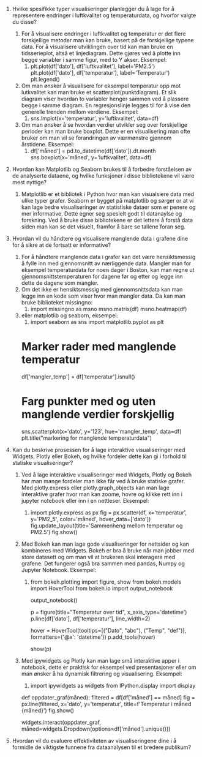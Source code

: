 1. Hvilke spesifikke typer visualiseringer planlegger du å lage for å representere endringer i luftkvalitet og temperaturdata, og hvorfor valgte du disse?
   1. For å visualisere endringer i luftkvalitet og temperatur er det flere forskjellige metoder man kan bruke, basert på de forskjellige typene data. For å visualisere utviklingen over tid kan man bruke en tidsserieplot, altså et linjediagram. Dette gjøres ved  å plotte inn begge variabler i samme figur, med to Y akser. Eksempel:
      1. plt.plot(df['dato'], df['luftkvalitet'], label='PM2.5')
        plt.plot(df['dato'], df['temperatur'], label='Temperatur')
        plt.legend()
    2. Om man ønsker å visualisere for eksempel temperatur opp mot lutkvalitet kan man bruke et scatterplot(punktdiagram). Et slik diagram viser hvordan to variabler henger sammen ved å plassere begge i samme diagram. En regresjonslinje legges til for å vise den generelle trenden mellom verdiene. Eksempel:
       1. sns.lmplot(x='temperatur', y='luftkvalitet', data=df)
    3. Om man ønsker å se hvordan verdier utvikler seg over forskjellige perioder kan man bruke boxplot. Dette er en visualisering man ofte bruker om man vil se forandringen av værmønstre gjennom årstidene. Eksempel:
       1. df['måned'] = pd.to_datetime(df['dato']).dt.month
        sns.boxplot(x='måned', y='luftkvalitet', data=df)
2. Hvordan kan Matplotlib og Seaborn brukes til å forbedre forståelsen av de analyserte dataene, og hvilke funksjoner i disse bibliotekene vil være mest nyttige?
   1. Matplotlib er et bibliotek i Python hvor man kan visualsiere data med ulike typer grafer. Seaborn er bygget på matplotlib og sørger or at vi kan lage bedre visualiseringer av statistiske dataer som er penere og mer informative. Dette egner seg spesielt godt til datanaylse og forskning. Ved å bruke disse bibliotekene er det lettere å forstå data siden man kan se det visuelt, framfor å bare se tallene foran seg. 
3. Hvordan vil du håndtere og visualisere manglende data i grafene dine for å sikre at de fortsatt er informative?
   1. For å håndtere manglende data i grafer kan det være hensiktsmessig å fylle inn med gjennomsnitt av nærliggende data. Mangler man for eksempel temperaturdata for noen dager i Boston, kan man regne ut gjennomsnittstemperaturen for dagene før og etter og legge inn dette de dagene som mangler.
   2. Om det ikke er hensiktsmessig med gjennomsnittsdata kan man legge inn en kode som viser hvor man mangler data. Da kan man bruke biblioteket missingno:
      1. import missingno as msno
        msno.matrix(df)
        msno.heatmap(df)
    2. eller matplotlib og seaborn, eksempel:
       1. import seaborn as sns
        import matplotlib.pyplot as plt
        # Marker rader med manglende temperatur
        df['mangler_temp'] = df['temperatur'].isnull()
        # Farg punkter med og uten manglende verdier forskjellig
        sns.scatterplot(x='dato', y='123', hue='mangler_temp', data=df)
        plt.title("markering for manglende temperaturdata")
4. Kan du beskrive prosessen for å lage interaktive visualiseringer med Widgets, Plotly eller Bokeh, og hvilke fordeler dette kan gi i forhold til statiske visualiseringer?
   1. Ved å lage interaktive visualiseringer med Widgets, Plotly og Bokeh har man mange fordeler man ikke får ved å bruke statiske grafer. Med plotly.express eller plotly.graph_objects kan man lage interaktive grafer hvor man kan zoome, hovre og klikke rett inn i jupyter notebook eller inn i en nettleser. Eksempel:
      1. import plotly.express as px
        fig = px.scatter(df, x='temperatur', y='PM2_5', color='måned', hover_data=['dato'])
        fig.update_layout(title='Sammenheng mellom temperatur og PM2.5')
        fig.show()
   2.  Med Bokeh kan man lage gode visualiseringer for nettsider og kan kombineres med Widgets. Bokeh er bra å bruke når man jobber med store datasett og om man vil at brukeren skal interagere med grafene. Det fungerer også bra sammen med pandas, Numpy og Jupyter Notebook. Eksempel:
       1.  from bokeh.plotting import figure, show
            from bokeh.models import HoverTool
            from bokeh.io import output_notebook

            output_notebook()

            p = figure(title="Temperatur over tid", x_axis_type='datetime')
            p.line(df['dato'], df['temperatur'], line_width=2)

            hover = HoverTool(tooltips=[("Dato", "abc"), ("Temp", "def")], formatters={'@x': 'datetime'})
            p.add_tools(hover)

            show(p)

   3. Med ipywidgets og Plotly kan man lage små interaktive apper i notebook, dette er praktisk for eksempel ved presentasjoner eller om man ønsker å ha dynamisk filtrering og visualisering. Eksempel:
      1. import ipywidgets as widgets
        from IPython.display import display

        def oppdater_graf(måned):
            filtered = df[df['måned'] == måned]
            fig = px.line(filtered, x='dato', y='temperatur', title=f'Temperatur i måned {måned}')
            fig.show()

        widgets.interact(oppdater_graf, måned=widgets.Dropdown(options=df['måned'].unique()))

5. Hvordan vil du evaluere effektiviteten av visualiseringene dine i å formidle de viktigste funnene fra dataanalysen til et bredere publikum?